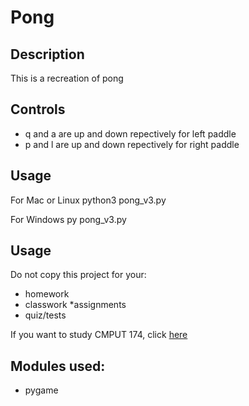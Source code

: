 
# Pong

## Description

This is a recreation of pong

## Controls

 * q and a are up and down repectively for left paddle
 * p and l are up and down repectively for right paddle

## Usage

For Mac or Linux
    python3 pong_v3.py

For Windows
    py pong_v3.py

## Usage

Do not copy this project for your:
* homework
* classwork
*assignments
* quiz/tests

If you want to study CMPUT 174, click [here](https://github.com/Zeyu-Li/CS_174_notes)

## Modules used:

 * pygame
